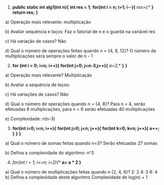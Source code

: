 
1) **public static int alg1(int n){**
	**int res = 1;**
	**for(int i = n; i>1; i--){**
		**res*=i;**
	**}**
	**return res;**
**}**

a) Operação mais relevante: 
	multiplicação
	
b) Avaliar sequência e laços: 
	Faz o fatorial de n e o guarda na variável res
	
c) Há variação de casos? 
	Não
	
d) Qual o número de operações feitas quando n = {4, 8, 12}? 
	O número de multiplicações será sempre o valor de n - 1


2) **for (int i = 0;  i<n; i++){**
	**for(int j=0; j<n-3;j++){**
		**a*=2;**
	**}**
**}**

a) Operação mais relevante?
	Multiplicação
	
b) Avaliar a sequência de laços:
	
c) Há variações de casos?
	Não
	
d) Qual o número de operações quando n = {4, 8}?
	Para n = 4, serão efetuadas 8 multiplicações, para n = 8 serão efetuadas 40 multiplicações
	
e) Complexidade:
	n(n-3)


3) **for(int i=0; i<n; i++){**
	**for(int j=0; j<n; j++){**
		**for(int k=0; k<n; j++){**
			**a++;**
		**}**
	**}**
**}**

a) Qual o número de somas feitas quando n=3?
	Serão efetuadas 27 somas
	
b) Defina a complexidade do algoritmo:
	n^3

4) **for(int i = 1; i<=n; i*=2){**
	**a= a * 2
}** 

a) Qual o número de multiplicações feitas quando n {2, 4, 8}?
	2: 2
	4: 3
	8: 4
b) Defina a complexidade deste algoritmo
	Complexidade de log(n) + 1